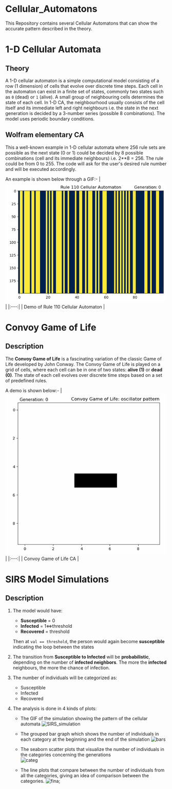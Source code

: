 # Cellular_Automatons
This Repository contains several Cellular Automatons that can show the accurate pattern described in the theory.

# 1-D Cellular Automata
## Theory
A 1-D cellular automaton is a simple computational model consisting of a row (1 dimension) of cells that evolve over discrete time steps. Each cell in the automaton can exist in a finite set of states, commonly two states such as `0` (dead) or `1` (alive). A small group of neighbouring cells determines the state of each cell. In 1-D CA, the neighbourhood usually consists of the cell itself and its immediate left and right neighbours i.e. the state in the next generation is decided by a 3-number series (possible 8 combinations). The model uses periodic boundary conditions.

## Wolfram elementary CA
This a well-known example in 1-D cellular automata where 256 rule sets are possible as the next state (0 or 1) could be decided by 8 possible combinations (cell and its immediate neighbours) i.e. 2**8 = 256. The rule could be from 0 to 255. The code will ask for the user's desired rule number and will be executed accordingly.

An example is shown below through a GIF:-
| ![Rule 110 CA](https://github.com/KrishnaAggarwal2003/Cellular_Automatons/blob/main/rule_110%20animation.gif) |
|:---:|
| Demo of Rule 110 Cellular Automaton |


# Convoy Game of Life
## Description
The **Convoy Game of Life** is a fascinating variation of the classic Game of Life developed by John Conway. The Convoy Game of Life is played on a grid of cells, where each cell can be in one of two states: **alive (1)** or **dead (0)**. The state of each cell evolves over discrete time steps based on a set of predefined rules.

A demo is shown below:-
| ![Game of Life](https://github.com/KrishnaAggarwal2003/Cellular_Automatons/blob/main/Game_of_life_animation.gif) |
|:---:|
| Convoy Game of Life CA |

# SIRS Model Simulations
## Description
1. The model would have: 
   
   - **Susceptible** = 0
   - **Infected** = 1<=>threshold 
   - **Recovered** = threshold  

   Then at `val == threshold`, the person would again become **susceptible** indicating the loop between the states
 
 2. The transition from **Susceptible to Infected** will be **probabilistic**, depending on the number of **infected neighbors**. The more the **infected** neighbours, the more the chance of infection.

4. The number of individuals will be categorized as:
   - Susceptible
   - Infected
   - Recovered

5. The analysis is done in 4 kinds of plots:
   
   - The GIF of the simulation showing the pattern of the cellular automata
   ![SIRS_simulation](https://github.com/user-attachments/assets/1c7074c7-140e-4402-a2d2-ecf3a9c2d668)

   - The grouped bar graph which shows the number of individuals in each category at the beginning and the end of the simulation
![bars](https://github.com/user-attachments/assets/ac4090c2-e380-4342-9dd1-089c135e33e5)
     
   - The seaborn scatter plots that visualize the number of individuals in the categories concerning the generations  
![categ](https://github.com/user-attachments/assets/9edfa427-1034-4eb9-9d91-37613470c9ce)

   - The line plots that compare between the number of individuals from all the categories, giving an idea of comparison between the categories.
![fina;](https://github.com/user-attachments/assets/ba1acb53-a39c-4a7b-9e7b-d527079c018c)




